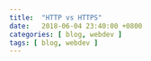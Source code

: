 ```yaml
---
title:  "HTTP vs HTTPS"
date:   2018-06-04 23:40:00 +0800
categories: [ blog, webdev ]
tags: [ blog, webdev ]
---
```

